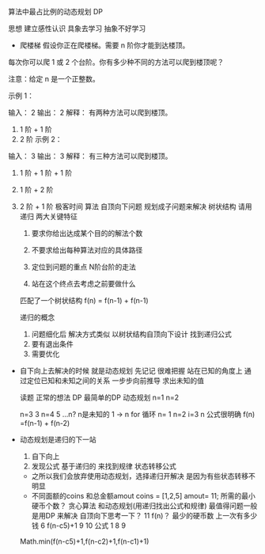算法中最占比例的动态规划 DP

思想 建立感性认识 具象去学习  抽象不好学习

- 爬楼梯
    假设你正在爬楼梯。需要 n 阶你才能到达楼顶。

每次你可以爬 1 或 2 个台阶。你有多少种不同的方法可以爬到楼顶呢？

注意：给定 n 是一个正整数。

示例 1：

输入： 2
输出： 2
解释： 有两种方法可以爬到楼顶。
1.  1 阶 + 1 阶
2.  2 阶
示例 2：

输入： 3
输出： 3
解释： 有三种方法可以爬到楼顶。
1.  1 阶 + 1 阶 + 1 阶
2.  1 阶 + 2 阶
3.  2 阶 + 1 阶 
     极客时间 算法
    自顶向下问题 规划成子问题来解决 树状结构 请用递归
    两大关键特征
    1. 要求你给出达成某个目的的解法个数
    2. 不要求给出每种算法对应的具体路径
    
    1. 定位到问题的重点 N阶台阶的走法
    2. 站在这个终点去考虑之前要做什么

    匹配了一个树状结构 
    f(n) = f(n-1) + f(n-1)

    递归的概念 
    1. 问题细化后 解决方式类似 以树状结构自顶向下设计 找到递归公式
    2. 要有退出条件
    3. 需要优化

- 自下向上去解决的时候 就是动态规划 先记记 很难把握
    站在已知的角度上 通过定位已知和未知之间的关系 一步步向前推导
    求出未知的值

    读题  正常的想法 DP 最简单的DP 动态规划
    n=1  n=2 
    
    n=3 3
    n=4 5
    ...n? n是未知的 
    1 -> n  for 循环
    n= 1 n=2 i=3 n 公式很明确 f(n) =f(n-1) + f(n-2)
- 动态规划是递归的下一站
    1. 自下向上 
    2. 发现公式 基于递归的 来找到规律
        状态转移公式
    - 之所以我们会放弃使用动态规划，选择递归开解决 是因为有些状态转移不明显
    - 不同面额的coins 和总金额amout 
    coins = [1,2,5] amout= 11;
    所需的最小硬币个数？ 贪心算法  和动态规划(用递归找出公式和规律)
    最值得问题一般是用DP 来解决
    自顶向下思考一下？
    11 f(n)？ 最少的硬币数
    上一次有多少钱 
    6 f(n-c5)+1 9 10 公式
    1 8 9

    Math.min(f(n-c5)+1,f(n-c2)+1,f(n-c1)+1)
